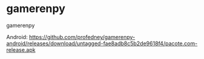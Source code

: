 # gamerenpy
gamerenpy

Android: https://github.com/profedney/gamerenpy-android/releases/download/untagged-fae8adb8c5b2de9618f4/pacote.com-release.apk
